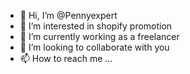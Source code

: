 - 👋 Hi, I’m @Pennyexpert
- 👀 I’m interested in shopify promotion 
- 🌱 I’m currently working as a freelancer 
- 💞️ I’m looking to collaborate with you 
- 📫 How to reach me ...

<!---
Pennyexpert/Pennyexpert is a ✨ special ✨ repository because its `README.md` (this file) appears on your GitHub profile.
You can click the Preview link to take a look at your changes.
--->
